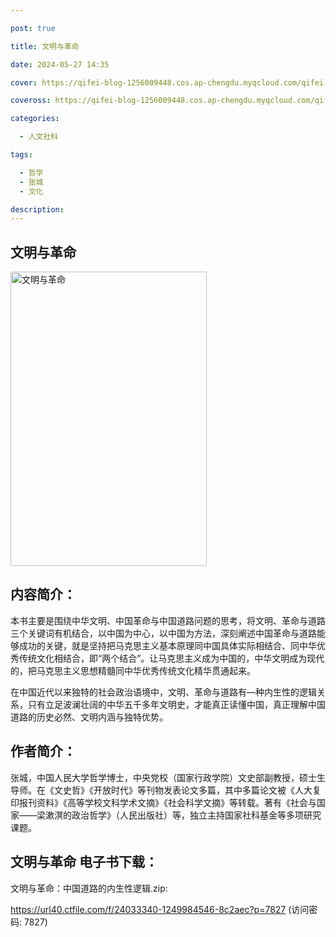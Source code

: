 ```yaml
---

post: true

title: 文明与革命

date: 2024-05-27 14:35

cover: https://qifei-blog-1256009448.cos.ap-chengdu.myqcloud.com/qifei-blog/661b902468eb935713e8017a.jpg

coveross: https://qifei-blog-1256009448.cos.ap-chengdu.myqcloud.com/qifei-blog/661b902468eb935713e8017a.jpg

categories:

  - 人文社科

tags:

  - 哲学
  - 张城
  - 文化

description:
---
```


## 文明与革命
<img alt="文明与革命 " class="aligncenter loaded" data-was-processed="true" decoding="async" fetchpriority="high" height="471" src="https://qifei-blog-1256009448.cos.ap-chengdu.myqcloud.com/qifei-blog/661b902468eb935713e8017a.jpg " style="cursor: zoom-in;" width="314"/>

## 内容简介：

本书主要是围绕中华文明、中国革命与中国道路问题的思考，将文明、革命与道路三个关键词有机结合，以中国为中心，以中国为方法，深刻阐述中国革命与道路能够成功的关键，就是坚持把马克思主义基本原理同中国具体实际相结合、同中华优秀传统文化相结合，即“两个结合”。让马克思主义成为中国的，中华文明成为现代的，把马克思主义思想精髓同中华优秀传统文化精华贯通起来。

在中国近代以来独特的社会政治语境中，文明、革命与道路有—种内生性的逻辑关系，只有立足波澜壮阔的中华五千多年文明史，才能真正读懂中国，真正理解中国道路的历史必然、文明内涵与独特优势。

## 作者简介：

张城，中国人民大学哲学博士，中央党校（国家行政学院）文史部副教授，硕士生导师。在《文史哲》《开放时代》等刊物发表论文多篇，其中多篇论文被《人大复印报刊资料》《高等学校文科学术文摘》《社会科学文摘》等转载。著有《社会与国家——梁漱溟的政治哲学》（人民出版社）等，独立主持国家社科基金等多项研究课题。

## 文明与革命 电子书下载：
文明与革命：中国道路的内生性逻辑.zip: 

https://url40.ctfile.com/f/24033340-1249984546-8c2aec?p=7827 (访问密码: 7827)
